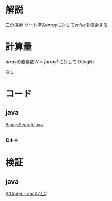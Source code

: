 # 解説

二分探索
ソート済み*array*に対して*value*を検索する

# 計算量
*array*の要素数 *N = |array|* に対して
O(logN)

なし

# コード

## java

[BinarySearch.java](../lib/java/BinarySearch.java)

## c++

# 検証

## java
[AtCoder - abc077_C](https://atcoder.jp/contests/abc077/submissions/5086235)
